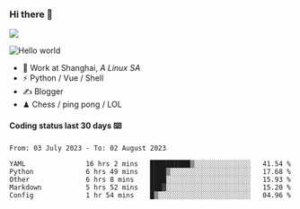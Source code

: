 ### Hi there 👋
![](https://komarev.com/ghpvc/?username=Xuhandsome)


<img src="https://github-readme-stats.vercel.app/api?username=XuHandsome&show_icons=true&theme=merko" alt="Hello world">

<br/>

- 🍻  Work at Shanghai, _A Linux SA_
- ⚡  Python / Vue / Shell
- ✍️  Blogger
- ♟  Chess / ping pong / LOL

#### Coding status last 30 days ⌨️

<!--START_SECTION:waka-->

```text
From: 03 July 2023 - To: 02 August 2023

YAML               16 hrs 2 mins   ██████████▒░░░░░░░░░░░░░░   41.54 %
Python             6 hrs 49 mins   ████▒░░░░░░░░░░░░░░░░░░░░   17.68 %
Other              6 hrs 8 mins    ████░░░░░░░░░░░░░░░░░░░░░   15.93 %
Markdown           5 hrs 52 mins   ███▓░░░░░░░░░░░░░░░░░░░░░   15.20 %
Config             1 hr 54 mins    █▒░░░░░░░░░░░░░░░░░░░░░░░   04.96 %
```

<!--END_SECTION:waka-->
